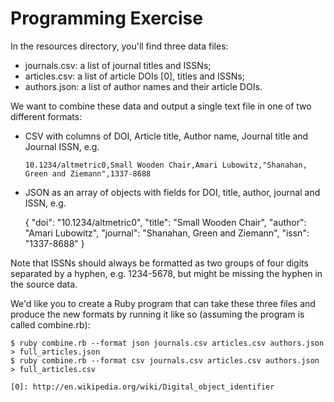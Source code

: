 # Programming Exercise

In the resources directory, you'll find three data files:

* journals.csv: a list of journal titles and ISSNs;
* articles.csv: a list of article DOIs [0], titles and ISSNs;
* authors.json: a list of author names and their article DOIs.

We want to combine these data and output a single text file in one of two
different formats:

* CSV with columns of DOI, Article title, Author name, Journal title and
  Journal ISSN, e.g.

      10.1234/altmetric0,Small Wooden Chair,Amari Lubowitz,"Shanahan, Green and Ziemann",1337-8688

* JSON as an array of objects with fields for DOI, title, author, journal and
  ISSN, e.g.

    {
        "doi": "10.1234/altmetric0",
        "title": "Small Wooden Chair",
        "author": "Amari Lubowitz",
        "journal": "Shanahan, Green and Ziemann",
        "issn": "1337-8688"
    }

Note that ISSNs should always be formatted as two groups of four digits
separated by a hyphen, e.g. 1234-5678, but might be missing the hyphen in the
source data.

We'd like you to create a Ruby program that can take these three files and
produce the new formats by running it like so (assuming the program is called
combine.rb):

    $ ruby combine.rb --format json journals.csv articles.csv authors.json > full_articles.json
    $ ruby combine.rb --format csv journals.csv articles.csv authors.json > full_articles.csv

    [0]: http://en.wikipedia.org/wiki/Digital_object_identifier
